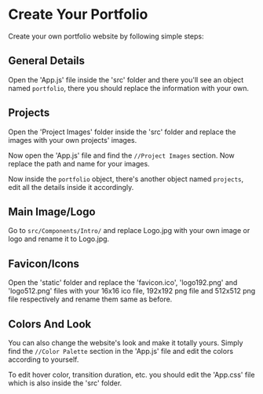 # Create Your Portfolio
Create your own portfolio website by following simple steps:

## General Details
Open the 'App.js' file inside the 'src' folder and there you'll see an object named `portfolio`, there you should replace the information with your own.

## Projects
Open the 'Project Images' folder inside the 'src' folder and replace the images with your own projects' images.

Now open the 'App.js' file and find the `//Project Images` section. Now replace the path and name for your images.

Now inside the `portfolio` object, there's another object named `projects`, edit all the details inside it accordingly.

## Main Image/Logo
Go to `src/Components/Intro/` and replace Logo.jpg with your own image or logo and rename it to Logo.jpg.

## Favicon/Icons
Open the 'static' folder and replace the 'favicon.ico', 'logo192.png' and 'logo512.png' files with your 16x16 ico file, 192x192 png file and 512x512 png file respectively and rename them same as before.

## Colors And Look
You can also change the website's look and make it totally yours. Simply find the `//Color Palette` section in the 'App.js' file and edit the colors according to yourself.

To edit hover color, transition duration, etc. you should edit the 'App.css' file which is also inside the 'src' folder.
